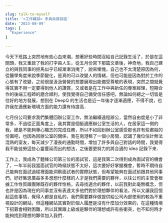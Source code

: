 ```yaml
---

slug: talk-to-myself
title: '<工作雜談> 多與自我談話'
date: '2023-08-09'
tags: [
  "Experience"
]

---
```


今天下班路上突然地有些心血來潮，想著好些時間沒給自己記錄生活了，於是在這關頭，我又重啟了我的打字員人生，從五月份寫下那篇文章後，神奇地，我自己建立的與我同事的拒馬似乎已經漸漸消掩了，說來慚愧，自己也不太清楚原因為何，從醫學角度來說季節變化，是真的可以改變人的情緒，但也可能是因為對於工作的心態有了改變，之前很是汲汲營營的想要展現出能備受尊敬的表現，突然之間就覺得其實不用一定要得到他人的讚賞，又或者是在工作中與新任的專案經理，短期合作的後端工程師的磨合順利，使我覺得自己備受信任感吧，無論如何總之一切皆是往好的地方發展，想到在 DeepQ 的生活也是近一年後才逐漸適應，不得不說，也許我在適應新環境方面的能力還有待提高．

七月份公司要求我們集體回辦公室工作，無法繼續遠程辦公，當然自由度是小了非常多，不過從正面角度上，我其實是個挺適應辦公室生活的人，在居家這一側的我，總是不能夠專心職志的完成任務，所以不如回到辦公室感受那也許有些肅殺的份圍吧，也因為回辦公室的關係，我在南港租了一個小房間，認識了幾位估計無法混熟的室友，每天減少了漫長的通勤時間，增加了許多與自己對話的時間，我覺得我不能徒勞這些心靈蔓延而出的想法，之後要更努力的將合適的 idea 記錄下來．

工作上，我成為了麵條公司第三位的面試官，這是我第二次得到成為面試官的機會了，一年半前我當面試官的時候狀態不太好，這次要好好掌握機會，暫時不期待自己能夠在面試過程裡面能洞察面試者的實際狀態，但希望能夠在面試前跟其他同事們，好好集思廣益多多想想什麼樣的人才是我們需要的夥伴，以往公司的主管會根據工作性質跟團隊既存的夥伴性格，去尋找適合的夥伴，以前我對此毫無概念，但也許是因為現在的同事並沒有表達太多他們對於理想夥伴的看法，所以又讓我回憶起這些事情，覺得人都是自私的，我們需要夥伴做提供給公司內部使用的較為不重視設計的網站，但這種網站其實對於個人履歷是沒有什麼加分效果的，在這種情境下招募會相對困難，所以其實跟上級或是夥伴的理想或許有些衝突，也不知何時才能夠找到理想的夥伴加入我們．
